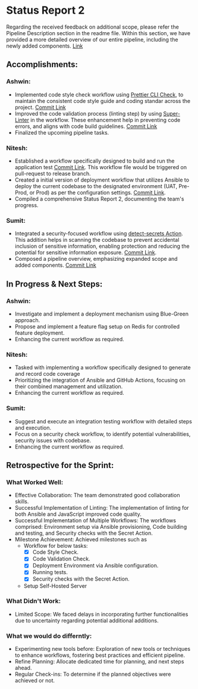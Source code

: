 # Status Report 2

Regarding the received feedback on additional scope, please refer the Pipeline Description section in the readme file. Within this section, we have provided a more detailed overview of our entire pipeline, including the newly added components. [Link](https://github.ncsu.edu/asapre/csc-519-project/blob/main/README.md)

## Accomplishments:

### Ashwin:

- Implemented code style check workflow using [Prettier CLI Check](https://github.com/marketplace/actions/prettier-check), to maintain the consistent code style guide and coding standar across the project. [Commit Link](https://github.ncsu.edu/asapre/csc-519-project/commit/e3e355c9e67c5f8f2053e85e026988a4d9c016f6)
- Improved the code validation process (linting step) by using [Super-Linter](https://github.com/marketplace/actions/super-linter) in the workflow. These enhancement help in preventing code errors, and aligns with code build guidelines. [Commit Link](https://github.ncsu.edu/asapre/csc-519-project/commit/e10644b7ffbf5a0256e839be48c222b088a5a5a4)
- Finalized the upcoming pipeline tasks.

### Nitesh:

- Established a workflow specifically designed to build and run the application test [Commit Link](https://github.ncsu.edu/asapre/csc-519-project/commit/fd605410b5e43d1cd8951907f0bd3e69f2d97913). This workflow file would be triggered on pull-request to release branch.
- Created a initial version of deployment workflow that utilizes Ansible to deploy the current codebase to the designated environment (UAT, Pre-Prod, or Prod) as per the configuration settings. [Commit Link](https://github.ncsu.edu/asapre/csc-519-project/commit/225f1dee18524187ccf7f19a4ceab501803a629a).
- Compiled a comprehensive Status Report 2, documenting the team's progress. 

### Sumit:

- Integrated a security-focused workflow using [detect-secrets Action](https://github.com/marketplace/actions/detect-secrets-action). This addition helps in scanning the codebase to prevent accidental inclusion of sensitive information, enabling protection and reducing the potential for sensitive information exposure. [Commit Link](https://github.ncsu.edu/asapre/csc-519-project/commit/f01b494f5517c1e68a8c809dd3794d4ef2f1840f).
- Composed a pipeline overview, emphasizing expanded scope and added components. [Commit Link](https://github.ncsu.edu/asapre/csc-519-project/commit/4885613c0f61f87899afaeea2b49675102acfe79)

## In Progress & Next Steps:

### Ashwin:

- Investigate and implement a deployment mechanism using Blue-Green approach.
- Propose and implement a feature flag setup on Redis for controlled feature deployment.
- Enhancing the current workflow as required.

### Nitesh:

- Tasked with implementing a workflow specifically designed to generate and record code coverage 
- Prioritizing the integration of Ansible and GitHub Actions, focusing on their combined management and utilization.
- Enhancing the current workflow as required.

### Sumit:

- Suggest and execute an integration testing workflow with detailed steps and execution.
- Focus on a security check workflow, to identify potential vulnerabilities, security issues with codebase.
- Enhancing the current workflow as required.

## Retrospective for the Sprint:

### What Worked Well:
- Effective Collaboration: The team demonstrated good collaboration skills.
- Successful Implementation of Linting: The implementation of linting for both Ansible and JavaScript improved code quality.
- Successful Implementation of Multiple Workflows: The workflows comprised: Environment setup via Ansible provisioning, Code building and testing, and Security checks with the Secret Action.
- Milestone Achievement: Achieved milestones such as 
  - Workflow for below tasks:
    - [x] Code Style Check.
    - [x] Code Validation Check.
    - [x] Deployment Environment via Ansible configuration.
    - [x] Running tests.
    - [x] Security checks with the Secret Action.
     
  - Setup Self-Hosted Server 
 

### What Didn't Work:
- Limited Scope: We faced delays in incorporating further functionalities due to uncertainty regarding potential additional additions.

### What we would do differntly:
- Experimenting new tools before: Exploration of new tools or techniques to enhance workflows, fostering best practices and efficient pipeline.
- Refine Planning: Allocate dedicated time for planning, and next steps ahead.
- Regular Check-ins: To determine if the planned objectives were achieved or not.

